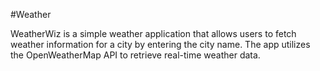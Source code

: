 #Weather

WeatherWiz is a simple weather application that allows users to fetch weather information for a city by entering the city name. 
The app utilizes the OpenWeatherMap API to retrieve real-time weather data.
